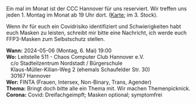 Ein mal im Monat ist der CCC Hannover für uns reserviert. Wir treffen uns jeden 1. Montag im Monat ab 19 Uhr dort. ([Karte](https://www.openstreetmap.org/way/28166185#map=19/52.38811/9.71793); im 3. Stock).

Wenn ihr für euch ein Covidrisiko identifiziert und Schwierigkeiten habt euch Masken zu leisten, schreibt mir bitte eine Nachricht,
ich werde euch FFP3-Masken zum Selbstschutz stellen. 

<div class="box" markdown="1">
<strong>Wann:</strong> 2024-05-06 (Montag, 6. Mai) 19:00
<br><strong>Wo:</strong> Leitstelle 511 - Chaos Computer Club Hannover e.V.
    <br>&nbsp;&nbsp; c/o Stadteilzentrum Nordstadt / Bürgerschule
    <br>&nbsp;&nbsp; Klaus-Müller-Kilian-Weg 2 (ehemals Schaufelder Str. 30)
    <br>&nbsp;&nbsp; 30167 Hannover 
<br><strong>Wer:</strong>  FINTA (Frauen, Intersex, Non-Binary, Trans, Agender)
<br><strong>Thema:</strong> Bringt doch bitte alle ein Thema mit. Wir machen Themenpicknick.
<br><strong>Corona:</strong> Covid: Dreifachgeimpft; Masken optional; symptomfrei
</div>
